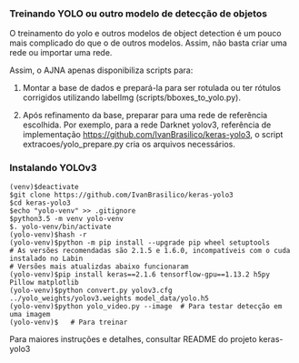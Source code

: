 ### Treinando YOLO ou outro modelo de detecção de objetos

O treinamento do yolo e outros modelos de object detection é um pouco mais 
complicado do que o de outros modelos. Assim, não basta criar uma rede ou importar uma rede.

Assim, o AJNA apenas disponibiliza scripts para:

1. Montar a base de dados e prepará-la para ser 
rotulada ou ter rótulos corrigidos utilizando labelImg (scripts/bboxes_to_yolo.py).

2. Após refinamento da base, preparar para uma rede de referência escolhida. Por exemplo, para
a rede Darknet yolov3, referência de implementação https://github.com/IvanBrasilico/keras-yolo3,
 o script extracoes/yolo_prepare.py cria os arquivos necessários.
 
 
 ### Instalando YOLOv3 
 
```
(venv)$deactivate
$git clone https://github.com/IvanBrasilico/keras-yolo3
$cd keras-yolo3
$echo "yolo-venv" >> .gitignore
$python3.5 -m venv yolo-venv
$. yolo-venv/bin/activate
(yolo-venv)$hash -r
(yolo-venv)$python -m pip install --upgrade pip wheel setuptools
# As versões recomendadas são 2.1.5 e 1.6.0, incompatíveis com o cuda instalado no Labin
# Versões mais atualizdas abaixo funcionaram
(yolo-venv)$pip install keras==2.1.6 tensorflow-gpu==1.13.2 h5py Pillow matplotlib
(yolo-venv)$python convert.py yolov3.cfg ../yolo_weights/yolov3.weights model_data/yolo.h5
(yolo-venv)$python yolo_video.py --image  # Para testar detecção em uma imagem
(yolo-venv)$   # Para treinar  
```

Para maiores instruções e detalhes, consultar README do projeto keras-yolo3

 